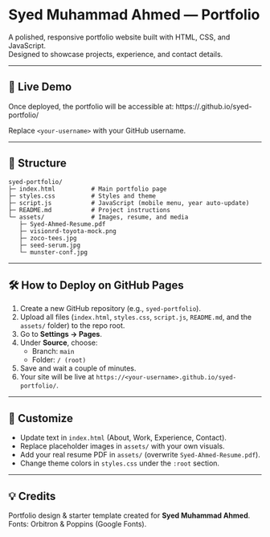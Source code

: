 # Syed Muhammad Ahmed — Portfolio

A polished, responsive portfolio website built with HTML, CSS, and JavaScript.  
Designed to showcase projects, experience, and contact details.

---

## 🚀 Live Demo
Once deployed, the portfolio will be accessible at:
https://<your-username>.github.io/syed-portfolio/

Replace `<your-username>` with your GitHub username.

---

## 📂 Structure
```
syed-portfolio/
├─ index.html          # Main portfolio page
├─ styles.css          # Styles and theme
├─ script.js           # JavaScript (mobile menu, year auto-update)
├─ README.md           # Project instructions
└─ assets/             # Images, resume, and media
   ├─ Syed-Ahmed-Resume.pdf
   ├─ visionrd-toyota-mock.png
   ├─ zoco-tees.jpg
   ├─ seed-serum.jpg
   └─ munster-conf.jpg
```

---

## 🛠️ How to Deploy on GitHub Pages
1. Create a new GitHub repository (e.g., `syed-portfolio`).
2. Upload all files (`index.html`, `styles.css`, `script.js`, `README.md`, and the `assets/` folder) to the repo root.
3. Go to **Settings → Pages**.
4. Under **Source**, choose:
   - Branch: `main`
   - Folder: `/ (root)`
5. Save and wait a couple of minutes.
6. Your site will be live at `https://<your-username>.github.io/syed-portfolio/`.

---

## 📝 Customize
- Update text in `index.html` (About, Work, Experience, Contact).
- Replace placeholder images in `assets/` with your own visuals.
- Add your real resume PDF in `assets/` (overwrite `Syed-Ahmed-Resume.pdf`).
- Change theme colors in `styles.css` under the `:root` section.

---

## 💡 Credits
Portfolio design & starter template created for **Syed Muhammad Ahmed**.  
Fonts: Orbitron & Poppins (Google Fonts).
